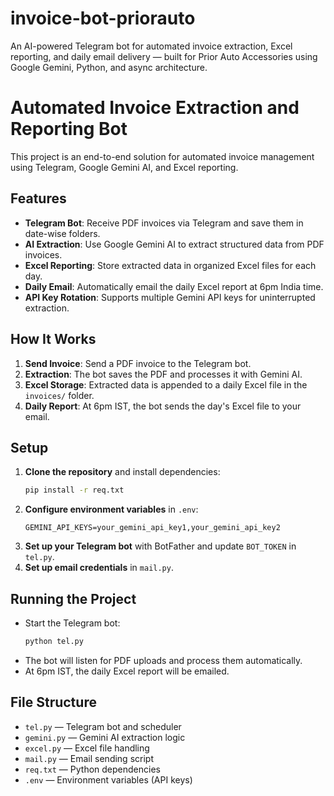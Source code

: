 # invoice-bot-priorauto
An AI-powered Telegram bot for automated invoice extraction, Excel reporting, and daily email delivery — built for Prior Auto Accessories using Google Gemini, Python, and async architecture.


# Automated Invoice Extraction and Reporting Bot

This project is an end-to-end solution for automated invoice management using Telegram, Google Gemini AI, and Excel reporting.

## Features
- **Telegram Bot**: Receive PDF invoices via Telegram and save them in date-wise folders.
- **AI Extraction**: Use Google Gemini AI to extract structured data from PDF invoices.
- **Excel Reporting**: Store extracted data in organized Excel files for each day.
- **Daily Email**: Automatically email the daily Excel report at 6pm India time.
- **API Key Rotation**: Supports multiple Gemini API keys for uninterrupted extraction.

## How It Works
1. **Send Invoice**: Send a PDF invoice to the Telegram bot.
2. **Extraction**: The bot saves the PDF and processes it with Gemini AI.
3. **Excel Storage**: Extracted data is appended to a daily Excel file in the `invoices/` folder.
4. **Daily Report**: At 6pm IST, the bot sends the day's Excel file to your email.

## Setup
1. **Clone the repository** and install dependencies:
   ```sh
   pip install -r req.txt
   ```
2. **Configure environment variables** in `.env`:
   ```env
   GEMINI_API_KEYS=your_gemini_api_key1,your_gemini_api_key2
   ```
3. **Set up your Telegram bot** with BotFather and update `BOT_TOKEN` in `tel.py`.
4. **Set up email credentials** in `mail.py`.

## Running the Project
- Start the Telegram bot:
  ```sh
  python tel.py
  ```
- The bot will listen for PDF uploads and process them automatically.
- At 6pm IST, the daily Excel report will be emailed.

## File Structure
- `tel.py` — Telegram bot and scheduler
- `gemini.py` — Gemini AI extraction logic
- `excel.py` — Excel file handling
- `mail.py` — Email sending script
- `req.txt` — Python dependencies
- `.env` — Environment variables (API keys)
